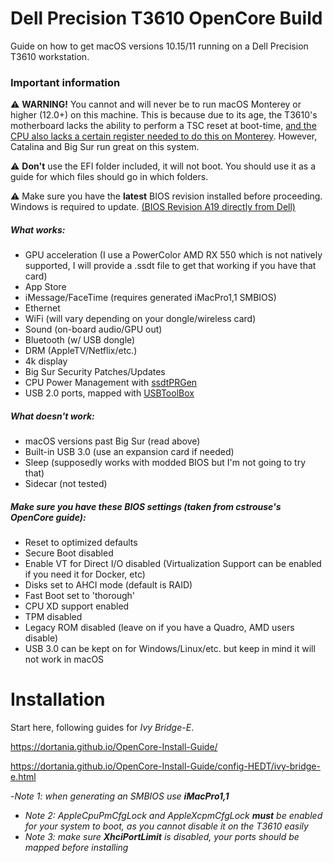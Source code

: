 # Dell Precision T3610 OpenCore Build
Guide on how to get macOS versions 10.15/11 running on a Dell Precision T3610 workstation. 


### Important information

⚠ **WARNING!** You cannot and will never be to run macOS Monterey or higher (12.0+) on this machine. This is because due to its age, the T3610's motherboard lacks the ability to perform a TSC reset at boot-time, <a href="https://github.com/acidanthera/CpuTscSync#cputscsync">and the CPU also lacks a certain register needed to do this on Monterey</a>. However, Catalina and Big Sur run great on this system.


⚠ **Don't** use the EFI folder included, it will not boot. You should use it as a guide for which files should go in which folders.

⚠ Make sure you have the **latest** BIOS revision installed before proceeding. Windows is required to update. <a href="https://www.dell.com/support/home/en-us/drivers/driversdetails?driverid=4d5hg">(BIOS Revision A19 directly from Dell)</a>

##### What works:
- GPU acceleration (I use a PowerColor AMD RX 550 which is not natively supported, I will provide a .ssdt file to get that working if you have that card)
- App Store
- iMessage/FaceTime (requires generated iMacPro1,1 SMBIOS)
- Ethernet
- WiFi (will vary depending on your dongle/wireless card)
- Sound (on-board audio/GPU out)
- Bluetooth (w/ USB dongle)
- DRM (AppleTV/Netflix/etc.)
- 4k display
- Big Sur Security Patches/Updates
- CPU Power Management with <a href="https://dortania.github.io/OpenCore-Post-Install/universal/pm.html#sandy-and-ivy-bridge-power-management">ssdtPRGen</a>
- USB 2.0 ports, mapped with <a href="https://github.com/USBToolBox/tool">USBToolBox</a> 

##### What doesn't work:
- macOS versions past Big Sur (read above)
- Built-in USB 3.0 (use an expansion card if needed)
- Sleep (supposedly works with modded BIOS but I'm not going to try that) 
- Sidecar (not tested)

##### Make sure you have these BIOS settings (taken from cstrouse's OpenCore guide):
- Reset to optimized defaults
- Secure Boot disabled
- Enable VT for Direct I/O disabled (Virtualization Support can be enabled if you need it for Docker, etc)
- Disks set to AHCI mode (default is RAID)
- Fast Boot set to 'thorough'
- CPU XD support enabled
- TPM disabled
- Legacy ROM disabled (leave on if you have a Quadro, AMD users disable)
- USB 3.0 can be kept on for Windows/Linux/etc. but keep in mind it will not work in macOS


# Installation

Start here, following guides for _Ivy Bridge-E_. 

https://dortania.github.io/OpenCore-Install-Guide/

https://dortania.github.io/OpenCore-Install-Guide/config-HEDT/ivy-bridge-e.html

-_Note 1: when generating an SMBIOS use **iMacPro1,1**_
- _Note 2: AppleCpuPmCfgLock and AppleXcpmCfgLock **must** be enabled for your system to boot, as you cannot disable it on the T3610 easily_
- _Note 3: make sure **XhciPortLimit** is disabled, your ports should be mapped before installing_

 


  
